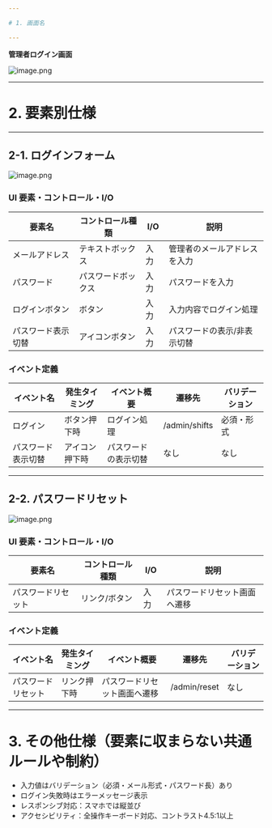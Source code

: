 ```yaml
---

# 1. 画面名

---
```


**管理者ログイン画面**

![image.png](image.png)

---

# 2. 要素別仕様

---

## 2-1. ログインフォーム

![image.png](image%201.png)

### UI 要素・コントロール・I/O

| 要素名         | コントロール種類 | I/O | 説明                                 |
|----------------|------------------|-----|--------------------------------------|
| メールアドレス | テキストボックス | 入力| 管理者のメールアドレスを入力         |
| パスワード     | パスワードボックス| 入力| パスワードを入力                     |
| ログインボタン | ボタン           | 入力| 入力内容でログイン処理               |
| パスワード表示切替 | アイコンボタン | 入力| パスワードの表示/非表示切替         |

### イベント定義

| イベント名         | 発生タイミング | イベント概要               | 遷移先         | バリデーション |
|--------------------|---------------|----------------------------|----------------|----------------|
| ログイン           | ボタン押下時   | ログイン処理               | /admin/shifts  | 必須・形式     |
| パスワード表示切替 | アイコン押下時 | パスワードの表示切替       | なし           | なし           |

---

## 2-2. パスワードリセット

![image.png](image%202.png)

### UI 要素・コントロール・I/O

| 要素名         | コントロール種類 | I/O | 説明                                 |
|----------------|------------------|-----|--------------------------------------|
| パスワードリセット | リンク/ボタン  | 入力| パスワードリセット画面へ遷移         |

### イベント定義

| イベント名         | 発生タイミング | イベント概要               | 遷移先         | バリデーション |
|--------------------|---------------|----------------------------|----------------|----------------|
| パスワードリセット | リンク押下時   | パスワードリセット画面へ遷移| /admin/reset   | なし           |

---

# 3. その他仕様（要素に収まらない共通ルールや制約）

- 入力値はバリデーション（必須・メール形式・パスワード長）あり
- ログイン失敗時はエラーメッセージ表示
- レスポンシブ対応：スマホでは縦並び
- アクセシビリティ：全操作キーボード対応、コントラスト4.5:1以上 